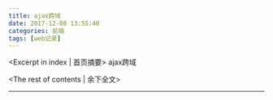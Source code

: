 ```yaml
---
title: ajax跨域
date: 2017-12-08 13:55:40
categories: 前端
tags: [web记录]
---
```

<Excerpt in index | 首页摘要> 
    ajax跨域
<!-- more -->
<The rest of contents | 余下全文>

-----